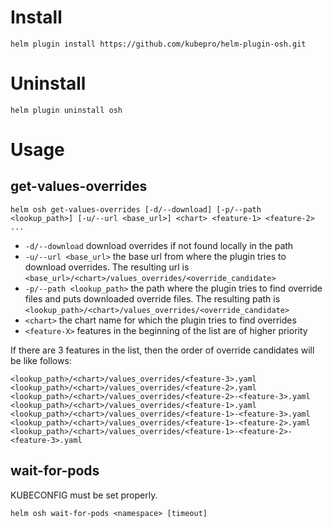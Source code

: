 # Install
```
helm plugin install https://github.com/kubepro/helm-plugin-osh.git
```

# Uninstall
```
helm plugin uninstall osh
```

# Usage

## get-values-overrides
```
helm osh get-values-overrides [-d/--download] [-p/--path <lookup_path>] [-u/--url <base_url>] <chart> <feature-1> <feature-2> ...
```

- `-d/--download` download overrides if not found locally in the path
- `-u/--url <base_url>` the base url from where the plugin tries to download overrides. The resulting url is `<base_url>/<chart>/values_overrides/<override_candidate>`
- `-p/--path <lookup_path>` the path where the plugin tries to find override files and puts downloaded override files. The resulting path is `<lookup_path>/<chart>/values_overrides/<override_candidate>`
- `<chart>` the chart name for which the plugin tries to find overrides
- `<feature-X>` features in the beginning of the list are of higher priority

If there are 3 features in the list, then the order of override candidates will be like follows:
```
<lookup_path>/<chart>/values_overrides/<feature-3>.yaml
<lookup_path>/<chart>/values_overrides/<feature-2>.yaml
<lookup_path>/<chart>/values_overrides/<feature-2>-<feature-3>.yaml
<lookup_path>/<chart>/values_overrides/<feature-1>.yaml
<lookup_path>/<chart>/values_overrides/<feature-1>-<feature-3>.yaml
<lookup_path>/<chart>/values_overrides/<feature-1>-<feature-2>.yaml
<lookup_path>/<chart>/values_overrides/<feature-1>-<feature-2>-<feature-3>.yaml
```

## wait-for-pods
KUBECONFIG must be set properly.
```
helm osh wait-for-pods <namespace> [timeout]
```